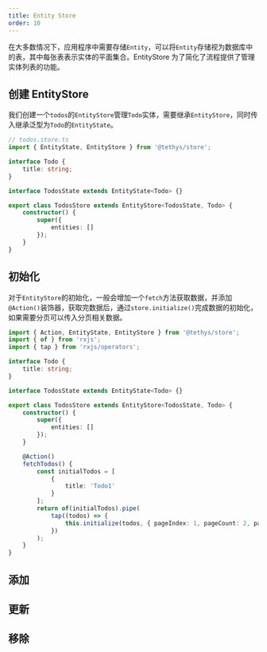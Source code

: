 ```yaml
---
title: Entity Store
order: 10
---
```


在大多数情况下，应用程序中需要存储`Entity`，可以将`Entity`存储视为数据库中的表，其中每张表表示实体的平面集合。EntityStore 为了简化了流程提供了管理实体列表的功能。

## 创建 EntityStore
我们创建一个`todos`的`EntityStore`管理`Todo`实体，需要继承`EntityStore`，同时传入继承泛型为`Todo`的`EntityState`。

```ts
// todos.store.ts
import { EntityState, EntityStore } from '@tethys/store';

interface Todo {
    title: string;
}

interface TodosState extends EntityState<Todo> {}

export class TodosStore extends EntityStore<TodosState, Todo> {
    constructor() {
        super({
            entities: []
        });
    }
}
```

## 初始化

对于`EntityStore`的初始化，一般会增加一个`fetch`方法获取数据，并添加`@Action()`装饰器，获取完数据后，通过`store.initialize()`完成数据的初始化，如果需要分页可以传入分页相关数据。

```ts
import { Action, EntityState, EntityStore } from '@tethys/store';
import { of } from 'rxjs';
import { tap } from 'rxjs/operators';

interface Todo {
    title: string;
}

interface TodosState extends EntityState<Todo> {}

export class TodosStore extends EntityStore<TodosState, Todo> {
    constructor() {
        super({
            entities: []
        });
    }

    @Action()
    fetchTodos() {
        const initialTodos = [
            {
                title: 'Todo1'
            }
        ];
        return of(initialTodos).pipe(
            tap((todos) => {
                this.initialize(todos, { pageIndex: 1, pageCount: 2, pageSize: 20 });
            })
        );
    }
}
```

## 添加

## 更新

## 移除
